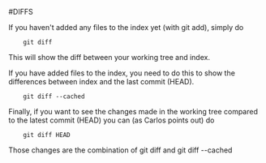 

#DIFFS

If you haven't added any files to the index yet (with git add), simply do

		git diff

This will show the diff between your working tree and index.

If you have added files to the index, you need to do this to show the differences between index and the last commit (HEAD).

		git diff --cached

Finally, if you want to see the changes made in the working tree compared to the latest commit (HEAD) you can (as Carlos points out) do

		git diff HEAD

Those changes are the combination of git diff and git diff --cached


